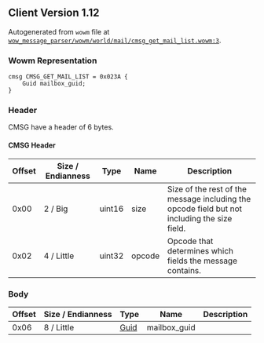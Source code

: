 ## Client Version 1.12

Autogenerated from `wowm` file at [`wow_message_parser/wowm/world/mail/cmsg_get_mail_list.wowm:3`](https://github.com/gtker/wow_messages/tree/main/wow_message_parser/wowm/world/mail/cmsg_get_mail_list.wowm#L3).

### Wowm Representation
```rust,ignore
cmsg CMSG_GET_MAIL_LIST = 0x023A {
    Guid mailbox_guid;
}
```
### Header
CMSG have a header of 6 bytes.

#### CMSG Header
| Offset | Size / Endianness | Type   | Name   | Description |
| ------ | ----------------- | ------ | ------ | ----------- |
| 0x00   | 2 / Big           | uint16 | size   | Size of the rest of the message including the opcode field but not including the size field.|
| 0x02   | 4 / Little        | uint32 | opcode | Opcode that determines which fields the message contains.|
### Body
| Offset | Size / Endianness | Type | Name | Description |
| ------ | ----------------- | ---- | ---- | ----------- |
| 0x06 | 8 / Little | [Guid](../spec/packed-guid.md) | mailbox_guid |  |
